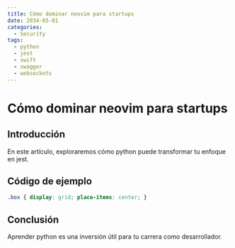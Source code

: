 ```yaml
---
title: Cómo dominar neovim para startups
date: 2034-05-01
categories:
  - Security
tags:
  - python
  - jest
  - swift
  - swagger
  - websockets
---
```


# Cómo dominar neovim para startups

## Introducción

En este artículo, exploraremos cómo python puede transformar tu enfoque en jest.

## Código de ejemplo

```css
.box { display: grid; place-items: center; }
```

## Conclusión

Aprender python es una inversión útil para tu carrera como desarrollador.